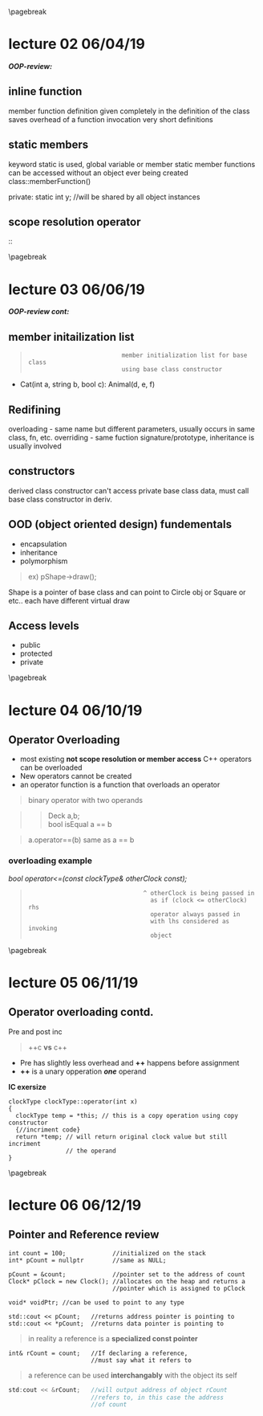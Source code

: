 \pagebreak

# lecture 02 06/04/19

***OOP-review:***

## inline function
member function definition given completely in the definition of the class
saves overhead of a function invocation
very short definitions

## static members
keyword static is used, global variable or member
static member functions can be accessed without an object ever being created class::memberFunction()

private:
  static int y; //will be shared by all object instances

## scope resolution operator
::

\pagebreak

# lecture 03 06/06/19

***OOP-review cont:***

## member initailization list
>                               member initialization list for base class
>                               using base class constructor
- Cat(int a, string b, bool c): Animal(d, e, f)

## Redifining
overloading - same name but different parameters, usually occurs in same class, fn, etc.
overriding  - same fuction signature/prototype, inheritance is usually involved

## constructors 
derived class constructor can't access private base class data,
must call base class constructor in deriv. 

## OOD (object oriented design) fundementals
- encapsulation
- inheritance
- polymorphism

> ex) pShape->draw();  

Shape is a pointer of base class and can point to Circle obj or Square or etc.. each have different virtual draw

## Access levels
- public
- protected
- private

\pagebreak

# lecture 04 06/10/19

## Operator Overloading
- most existing **not scope resolution or member access** C++ operators can be overloaded
- New operators cannot be created
- an operator function is a function that overloads an operator

> binary operator with two operands 

>> Deck a,b;  
>> bool isEqual a == b  

> a.operator==(b) same as a == b

### overloading example

*bool operator\<=(const clockType& otherClock const);*

>                                     ^ otherClock is being passed in 
>                                       as if (clock <= otherClock) rhs 
>                                       operator always passed in
>                                       with lhs considered as invoking
>                                       object

\pagebreak

# lecture 05 06/11/19

## Operator overloading contd.
Pre and post inc

>++c **vs** c++

- Pre has slightly less overhead and **++** happens before assignment
- **++** is a unary opperation ***one*** operand

**IC exersize**

~~~~~~{c++}
clockType clockType::operator(int x)
{
  clockType temp = *this; // this is a copy operation using copy constructor
  {//incriment code}
  return *temp; // will return original clock value but still incriment
                // the operand
}
~~~~~~

\pagebreak

# lecture 06 06/12/19

## Pointer and Reference review

~~~~~~{c++}
int count = 100;             //initialized on the stack
int* pCount = nullptr        //same as NULL;

pCount = &count;             //pointer set to the address of count
Clock* pClock = new Clock(); //allocates on the heap and returns a
                             //pointer which is assigned to pClock

void* voidPtr; //can be used to point to any type

std::cout << pCount;   //returns address pointer is pointing to
std::cout << *pCount;  //returns data pointer is pointing to
~~~~~~

> in reality a reference is a **specialized const pointer**

~~~~~~{.cpp}
int& rCount = count;   //If declaring a reference,
                       //must say what it refers to
~~~~~~

> a reference can be used **interchangably** with the object its self

~~~~~~{.cpp .numberLines}
std:cout << &rCount;   //will output address of object rCount
                       //refers to, in this case the address
                       //of count
~~~~~~

